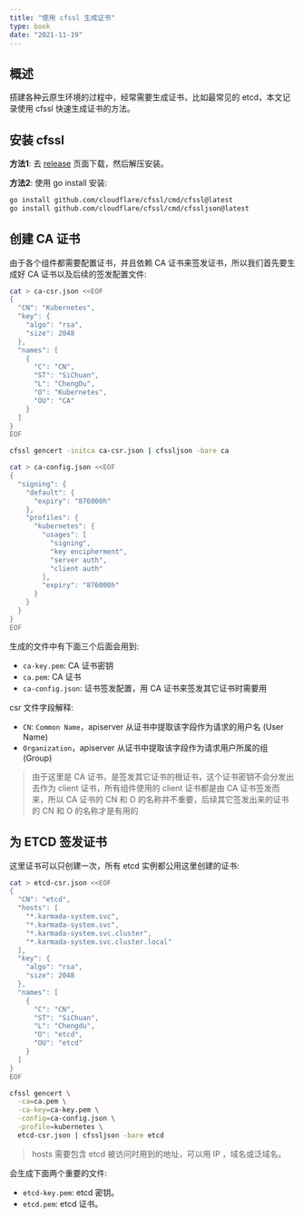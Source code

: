 ```yaml
---
title: "使用 cfssl 生成证书"
type: book
date: "2021-11-19"
---
```


## 概述

搭建各种云原生环境的过程中，经常需要生成证书，比如最常见的 etcd，本文记录使用 cfssl 快速生成证书的方法。

## 安装 cfssl

**方法1**: 去 [release](https://github.com/cloudflare/cfssl/releases) 页面下载，然后解压安装。

**方法2**: 使用 go install 安装:

```bash
go install github.com/cloudflare/cfssl/cmd/cfssl@latest
go install github.com/cloudflare/cfssl/cmd/cfssljson@latest
```

## 创建 CA 证书

由于各个组件都需要配置证书，并且依赖 CA 证书来签发证书，所以我们首先要生成好 CA 证书以及后续的签发配置文件:

``` bash
cat > ca-csr.json <<EOF
{
  "CN": "Kubernetes",
  "key": {
    "algo": "rsa",
    "size": 2048
  },
  "names": [
    {
      "C": "CN",
      "ST": "SiChuan",
      "L": "ChengDu",
      "O": "Kubernetes",
      "OU": "CA"
    }
  ]
}
EOF

cfssl gencert -initca ca-csr.json | cfssljson -bare ca

cat > ca-config.json <<EOF
{
  "signing": {
    "default": {
      "expiry": "876000h"
    },
    "profiles": {
      "kubernetes": {
        "usages": [
          "signing",
          "key encipherment",
          "server auth",
          "client auth"
        ],
        "expiry": "876000h"
      }
    }
  }
}
EOF
```

生成的文件中有下面三个后面会用到:

* `ca-key.pem`: CA 证书密钥
* `ca.pem`: CA 证书
* `ca-config.json`: 证书签发配置，用 CA 证书来签发其它证书时需要用

csr 文件字段解释:

* `CN`: `Common Name`，apiserver 从证书中提取该字段作为请求的用户名 (User Name)
* `Organization`，apiserver 从证书中提取该字段作为请求用户所属的组 (Group)

> 由于这里是 CA 证书，是签发其它证书的根证书，这个证书密钥不会分发出去作为 client 证书，所有组件使用的 client 证书都是由 CA 证书签发而来，所以 CA 证书的 CN 和 O 的名称并不重要，后续其它签发出来的证书的 CN 和 O 的名称才是有用的

## 为 ETCD 签发证书

这里证书可以只创建一次，所有 etcd 实例都公用这里创建的证书:

``` bash
cat > etcd-csr.json <<EOF
{
  "CN": "etcd",
  "hosts": [
    "*.karmada-system.svc",
    "*.karmada-system.svc",
    "*.karmada-system.svc.cluster",
    "*.karmada-system.svc.cluster.local"
  ],
  "key": {
    "algo": "rsa",
    "size": 2048
  },
  "names": [
    {
      "C": "CN",
      "ST": "SiChuan",
      "L": "Chengdu",
      "O": "etcd",
      "OU": "etcd"
    }
  ]
}
EOF

cfssl gencert \
  -ca=ca.pem \
  -ca-key=ca-key.pem \
  -config=ca-config.json \
  -profile=kubernetes \
  etcd-csr.json | cfssljson -bare etcd
```

> hosts 需要包含 etcd 被访问时用到的地址，可以用 IP ，域名或泛域名。

会生成下面两个重要的文件:

* `etcd-key.pem`: etcd 密钥。
* `etcd.pem`: etcd 证书。
